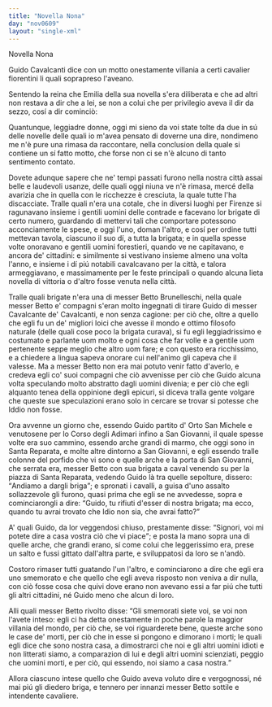 ```yaml
---
title: "Novella Nona"
day: "nov0609"
layout: "single-xml"
---
```

<div id="nov0609" type="novella" who="elissa">
<head>Novella Nona</head>
<argument>
<p>
<milestone id="p06090001"/>
<name persref="guidocavalcanti" type="person">Guido Cavalcanti</name> dice con un motto onestamente villania a certi cavalier fiorentini li quali soprapreso l'aveano.</p>
</argument>
<div3 type="commentary" who="author">
<p>
<milestone id="p06090002"/>Sentendo la 
            <name persref="elissa" type="person">reina</name> che 
            <name persref="emilia" type="person">Emilia</name> della sua novella s'era diliberata e che ad altri non restava a dir che a lei, se non a colui che per privilegio aveva il dir da sezzo, cosí a dir cominciò:</p>
</div3>
<div3 type="commentary" who="elissa">
<p>
<milestone id="p06090003"/>Quantunque, leggiadre donne, oggi mi sieno da voi state tolte da due in sú delle novelle delle quali io m'avea pensato di doverne una dire, nondimeno me n'è pure una rimasa da raccontare, nella conclusion della quale si contiene un sí fatto motto, che forse non ci se n'è alcuno di tanto sentimento contato.</p>
</div3>
<p>
<milestone id="p06090004"/>Dovete adunque sapere che ne' tempi passati furono nella nostra città assai belle e laudevoli usanze, delle quali oggi niuna ve n'è rimasa, mercé della avarizia che in quella con le ricchezze è cresciuta, la quale tutte l'ha discacciate.
          <milestone id="p06090005"/>Tralle quali n'era una cotale, che in diversi luoghi per 
          <name placeref="firenze" type="place">Firenze</name> si ragunavano insieme i gentili uomini delle contrade e facevano lor 
          <name persref="brigata-0609">brigate</name> di certo numero, guardando di mettervi tali che comportare potessono acconciamente le spese, e oggi l'uno, doman l'altro, e cosí per ordine tutti mettevan tavola, ciascuno il suo dí, a tutta la 
          <name persref="brigata-0609">brigata</name>; e in quella spesse volte onoravano e gentili uomini forestieri, quando ve ne capitavano, e ancora de' cittadini: 
          <milestone id="p06090006"/>e similmente si vestivano insieme almeno una volta l'anno, e insieme i dí piú notabili cavalcavano per la città, e talora armeggiavano, e massimamente per le feste principali o quando alcuna lieta novella di vittoria o d'altro fosse venuta nella città.</p>
<p>
<milestone id="p06090007"/>Tralle quali 
          <name persref="brigata-0609">brigate</name> n'era una di messer 
          <name persref="bettobrunelleschi" type="person">Betto Brunelleschi</name>, nella quale messer 
          <name persref="bettobrunelleschi" type="person">Betto</name> e' compagni s'eran molto ingegnati di tirare 
          <name persref="guidocavalcanti" type="person">Guido</name> di messer 
          <name persref="cavalcantecavalcanti" type="person">Cavalcante de' Cavalcanti</name>, e non senza cagione:
          <milestone id="p06090008"/>per ciò che, oltre a quello che egli fu un de' migliori loici che avesse il mondo e ottimo filosofo naturale (delle quali cose poco la 
          <name persref="brigata-0609">brigata</name> curava), si fu egli leggiadrissimo e costumato e parlante uom molto e ogni cosa che far volle e a gentile uom pertenente seppe meglio che altro uom fare; e con questo era ricchissimo, e a chiedere a lingua sapeva onorare cui nell'animo gli capeva che il valesse.
          <milestone id="p06090009"/>Ma a messer 
          <name persref="bettobrunelleschi" type="person">Betto</name> non era mai potuto venir fatto d'averlo, e credeva egli co' suoi compagni che ciò avvenisse per ciò che 
          <name persref="guidocavalcanti" type="person">Guido</name> alcuna volta speculando molto abstratto dagli uomini divenia; e per ciò che egli alquanto tenea della oppinione degli epicuri, si diceva tralla gente volgare che queste sue speculazioni erano solo in cercare se trovar si potesse che Iddio non fosse.</p>
<p>
<milestone id="p06090010"/>Ora avvenne un giorno che, essendo 
          <name persref="guidocavalcanti" type="person">Guido</name> partito d'
          <name placeref="ortosanmichele" type="place">Orto San Michele</name> e venutosene per lo Corso degli Adimari infino a 
          <name placeref="sangiovanni" type="place">San Giovanni</name>, il quale spesse volte era suo cammino, essendo arche grandi di marmo, che oggi sono in 
          <name placeref="santareparata" type="place">Santa Reparata</name>, e molte altre dintorno a 
          <name placeref="sangiovanni" type="place">San Giovanni</name>, e egli essendo tralle colonne del porfido che vi sono e quelle arche e la porta di 
          <name placeref="sangiovanni" type="place">San Giovanni</name>, che serrata era, messer 
          <name persref="bettobrunelleschi" type="person">Betto</name> con sua 
          <name persref="brigata-0609">brigata</name> a caval venendo su per la piazza di 
          <name placeref="santareparata" type="place">Santa Reparata</name>, vedendo 
          <name persref="guidocavalcanti" type="person">Guido</name> là tra quelle sepolture, dissero: 
          <q direct="unspecified" who="bettobrunelleschi brigata-0609">Andiamo a dargli briga</q>; 
          <milestone id="p06090011"/>e spronati i cavalli, a guisa d'uno assalto sollazzevole gli furono, quasi prima che egli se ne avvedesse, sopra e cominciarongli a dire: 
          <q direct="unspecified" who="bettobrunelleschi brigata-0609">Guido, tu rifiuti d'esser di nostra brigata; ma ecco, quando tu avrai trovato che Idio non sia, che avrai fatto?</q></p>
<p>
<milestone id="p06090012"/>A' quali 
          <name persref="guidocavalcanti" type="person">Guido</name>, da lor veggendosi chiuso, prestamente disse:
          <q direct="unspecified" who="guidocavalcanti">Signori, voi mi potete dire a casa vostra ciò che vi piace</q>; e posta la mano sopra una di quelle arche, che grandi erano, sí come colui che leggerissimo era, prese un salto e fussi gittato dall'altra parte, e sviluppatosi da loro se n'andò.</p>
<p>
<milestone id="p06090013"/>Costoro rimaser tutti guatando l'un l'altro, e cominciarono a dire che egli era uno smemorato e che quello che egli aveva risposto non veniva a dir nulla, con ciò fosse cosa che quivi dove erano non avevano essi a far piú che tutti gli altri cittadini, né 
          <name persref="guidocavalcanti" type="person">Guido</name> meno che alcun di loro.</p>
<p>
<milestone id="p06090014"/>Alli quali messer 
          <name persref="bettobrunelleschi" type="person">Betto</name> rivolto disse:
          <q direct="unspecified" who="bettobrunelleschi">Gli smemorati siete voi, se voi non l'avete inteso: egli ci ha detta onestamente in poche parole la maggior villania del mondo, per ciò che, se voi riguarderete bene, queste arche sono le case de' morti, per ciò che in esse si pongono e dimorano i morti; le quali egli dice che sono nostra casa, a dimostrarci che noi e gli altri uomini idioti e non litterati siamo, a comparazion di lui e degli altri uomini scienziati, peggio che uomini morti, e per ciò, qui essendo, noi siamo a casa nostra.</q></p>
<p>
<milestone id="p06090015"/>Allora ciascuno intese quello che 
          <name persref="guidocavalcanti" type="person">Guido</name> aveva voluto dire e vergognossi, né mai piú gli diedero briga, e tennero per innanzi messer 
          <name persref="bettobrunelleschi" type="person">Betto</name> sottile e intendente cavaliere.</p>
</div>